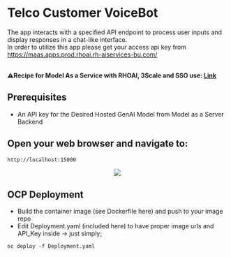 # Telco Customer VoiceBot

The app interacts with a specified API endpoint to process user inputs and display responses in a chat-like interface. <br>
In order to utilize this app please get your access api key from https://maas.apps.prod.rhoai.rh-aiservices-bu.com/ <br> <br>

**⚠️Recipe for Model As a Service with RHOAI, 3Scale and SSO use: [Link](https://github.com/rh-aiservices-bu/models-aas)** <br>

## Prerequisites
- An API key for the Desired Hosted GenAI Model from Model as a Server Backend

## Open your web browser and navigate to:

```bash
http://localhost:15000
```

<div align="center">
    <img src="https://github.com/tme-osx/TME-AIX/blob/main/crm/maas-vb4.png"/>
</div>

## OCP Deployment
- Build the container image (see Dockerfile here) and push to your image repo <br>
- Edit Deployment.yaml (included here) to have proper image urls and API_Key inside -> just simply;
  
```
oc deploy -f Deployment.yaml
```
